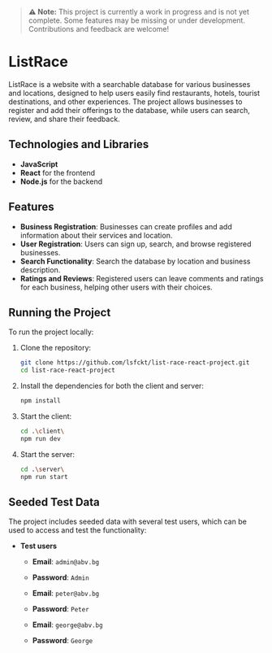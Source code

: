 > **⚠️ Note:** This project is currently a work in progress and is not yet complete. Some features may be missing or under development. Contributions and feedback are welcome!

# ListRace

ListRace is a website with a searchable database for various businesses and locations, designed to help users easily find restaurants, hotels, tourist destinations, and other experiences. The project allows businesses to register and add their offerings to the database, while users can search, review, and share their feedback.

## Technologies and Libraries

- **JavaScript**
- **React** for the frontend
- **Node.js** for the backend

## Features

- **Business Registration**: Businesses can create profiles and add information about their services and location.
- **User Registration**: Users can sign up, search, and browse registered businesses.
- **Search Functionality**: Search the database by location and business description.
- **Ratings and Reviews**: Registered users can leave comments and ratings for each business, helping other users with their choices.

## Running the Project

To run the project locally:

1. Clone the repository:
   ```bash
   git clone https://github.com/lsfckt/list-race-react-project.git
   cd list-race-react-project
2. Install the dependencies for both the client and server:
   ```bash
   npm install
3. Start the client:
   ```bash
   cd .\client\
   npm run dev
4. Start the server:
   ```bash
   cd .\server\
   npm run start
## Seeded Test Data

The project includes seeded data with several test users, which can be used to access and test the functionality:

- **Test users**
  - **Email**: `admin@abv.bg`
  - **Password**: `Admin`

  - **Email**: `peter@abv.bg`
  - **Password**: `Peter`
  
  - **Email**: `george@abv.bg`
  - **Password**: `George`
   
